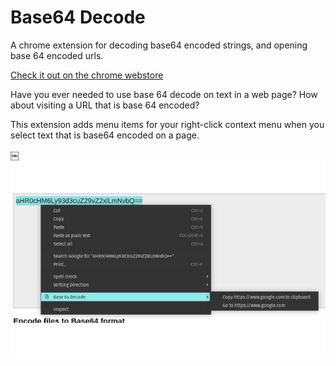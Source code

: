 # Base64 Decode

A chrome extension for decoding base64 encoded strings, and opening base 64 encoded urls.

[Check it out on the chrome webstore](https://chrome.google.com/webstore/detail/base-64-decode/cjjhhjjoenldlkfbdinpigfcpkhijhco)

Have you ever needed to use base 64 decode on text in a web page? How about visiting a URL that is base 64 encoded?

This extension adds menu items for your right-click context menu when you select text that is base64 encoded on a page.

￼
![Screenshot](./screenshot.jpg)

